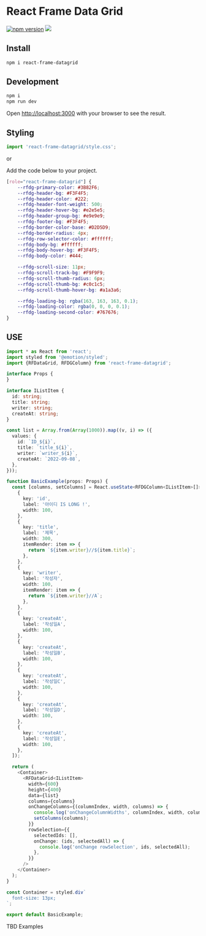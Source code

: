 # React Frame Data Grid

[![npm version](https://badge.fury.io/js/react-frame-datagrid.svg)](https://badge.fury.io/js/react-frame-datagrid)
[![](https://img.shields.io/npm/dm/react-frame-datagrid.svg)](https://www.npmjs.com/package/react-frame-datagrid)

## Install

```bash
npm i react-frame-datagrid
```

## Development

```bash
npm i
npm run dev
```

Open [http://localhost:3000](http://localhost:3000) with your browser to see the result.

## Styling

```typescript jsx
import 'react-frame-datagrid/style.css';
```

or

Add the code below to your project.

```css
[role="react-frame-datagrid"] {
    --rfdg-primary-color: #3B82F6;
    --rfdg-header-bg: #F3F4F5;
    --rfdg-header-color: #222;
    --rfdg-header-font-weight: 500;
    --rfdg-header-hover-bg: #e2e5e5;
    --rfdg-header-group-bg: #e9e9e9;
    --rfdg-footer-bg: #F3F4F5;
    --rfdg-border-color-base: #D2D5D9;
    --rfdg-border-radius: 4px;
    --rfdg-row-selector-color: #ffffff;
    --rfdg-body-bg: #ffffff;
    --rfdg-body-hover-bg: #F3F4F5;
    --rfdg-body-color: #444;

    --rfdg-scroll-size: 11px;
    --rfdg-scroll-track-bg: #F9F9F9;
    --rfdg-scroll-thumb-radius: 6px;
    --rfdg-scroll-thumb-bg: #c0c1c5;
    --rfdg-scroll-thumb-hover-bg: #a1a3a6;

    --rfdg-loading-bg: rgba(163, 163, 163, 0.1);
    --rfdg-loading-color: rgba(0, 0, 0, 0.1);
    --rfdg-loading-second-color: #767676;
}

```

## USE

```typescript jsx
import * as React from 'react';
import styled from '@emotion/styled';
import {RFDataGrid, RFDGColumn} from 'react-frame-datagrid';

interface Props {
}

interface IListItem {
  id: string;
  title: string;
  writer: string;
  createAt: string;
}

const list = Array.from(Array(1000)).map((v, i) => ({
  values: {
    id: `ID_${i}`,
    title: `title_${i}`,
    writer: `writer_${i}`,
    createAt: `2022-09-08`,
  },
}));

function BasicExample(props: Props) {
  const [columns, setColumns] = React.useState<RFDGColumn<IListItem>[]>([
    {
      key: 'id',
      label: '아이디 IS LONG !',
      width: 100,
    },
    {
      key: 'title',
      label: '제목',
      width: 300,
      itemRender: item => {
        return `${item.writer}//${item.title}`;
      },
    },
    {
      key: 'writer',
      label: '작성자',
      width: 100,
      itemRender: item => {
        return `${item.writer}//A`;
      },
    },
    {
      key: 'createAt',
      label: '작성일A',
      width: 100,
    },
    {
      key: 'createAt',
      label: '작성일B',
      width: 100,
    },
    {
      key: 'createAt',
      label: '작성일C',
      width: 100,
    },
    {
      key: 'createAt',
      label: '작성일D',
      width: 100,
    },
    {
      key: 'createAt',
      label: '작성일E',
      width: 100,
    },
  ]);

  return (
    <Container>
      <RFDataGrid<IListItem>
        width={600}
        height={400}
        data={list}
        columns={columns}
        onChangeColumns={(columnIndex, width, columns) => {
          console.log('onChangeColumnWidths', columnIndex, width, columns);
          setColumns(columns);
        }}
        rowSelection={{
          selectedIds: [],
          onChange: (ids, selectedAll) => {
            console.log('onChange rowSelection', ids, selectedAll);
          },
        }}
      />
    </Container>
  );
}

const Container = styled.div`
  font-size: 13px;
`;

export default BasicExample;
```

TBD Examples
